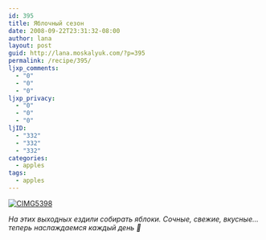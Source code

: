 ```yaml
---
id: 395
title: Яблочный сезон
date: 2008-09-22T23:31:32-08:00
author: lana
layout: post
guid: http://lana.moskalyuk.com/?p=395
permalink: /recipe/395/
ljxp_comments:
  - "0"
  - "0"
  - "0"
ljxp_privacy:
  - "0"
  - "0"
  - "0"
ljID:
  - "332"
  - "332"
  - "332"
categories:
  - apples
tags:
  - apples
---
```

<a class="flickr-image" title="CIMG5398" rel="flickr-mgr" href="http://www.flickr.com/photos/67405678@N00/2878442242/"><img class="flickr-large" longdesc="http://farm4.static.flickr.com/3223/2878442242_7b123fbd62_o.jpg" src="http://farm4.static.flickr.com/3223/2878442242_193501e41d.jpg" alt="CIMG5398" /></a>

_На этих выходных ездили собирать яблоки. Сочные, свежие, вкусные&#8230;теперь наслаждаемся каждый день 🙂_
